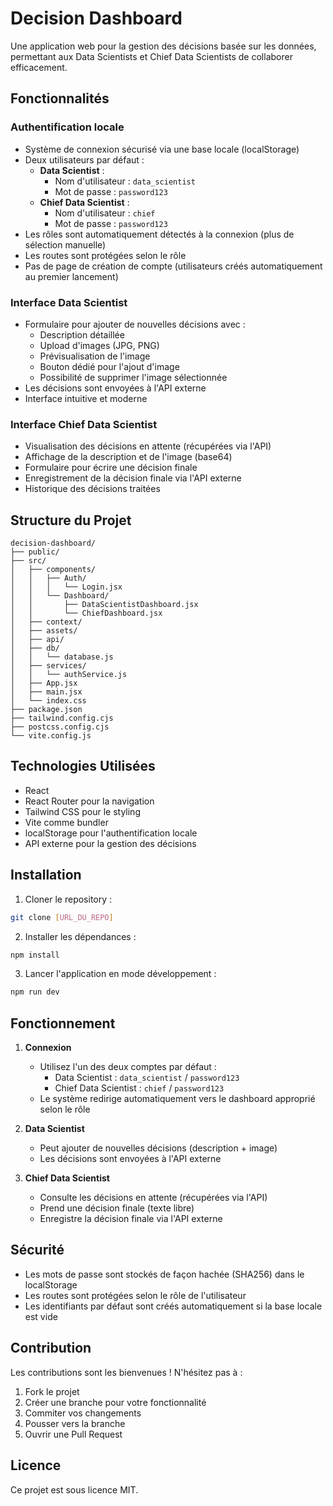 # Decision Dashboard

Une application web pour la gestion des décisions basée sur les données, permettant aux Data Scientists et Chief Data Scientists de collaborer efficacement.

## Fonctionnalités

### Authentification locale
- Système de connexion sécurisé via une base locale (localStorage)
- Deux utilisateurs par défaut :
  - **Data Scientist** :
    - Nom d'utilisateur : `data_scientist`
    - Mot de passe : `password123`
  - **Chief Data Scientist** :
    - Nom d'utilisateur : `chief`
    - Mot de passe : `password123`
- Les rôles sont automatiquement détectés à la connexion (plus de sélection manuelle)
- Les routes sont protégées selon le rôle
- Pas de page de création de compte (utilisateurs créés automatiquement au premier lancement)

### Interface Data Scientist
- Formulaire pour ajouter de nouvelles décisions avec :
  - Description détaillée
  - Upload d'images (JPG, PNG)
  - Prévisualisation de l'image
  - Bouton dédié pour l'ajout d'image
  - Possibilité de supprimer l'image sélectionnée
- Les décisions sont envoyées à l'API externe
- Interface intuitive et moderne

### Interface Chief Data Scientist
- Visualisation des décisions en attente (récupérées via l'API)
- Affichage de la description et de l'image (base64)
- Formulaire pour écrire une décision finale
- Enregistrement de la décision finale via l'API externe
- Historique des décisions traitées

## Structure du Projet

```
decision-dashboard/
├── public/
├── src/
│   ├── components/
│   │   ├── Auth/
│   │   │   └── Login.jsx
│   │   └── Dashboard/
│   │       ├── DataScientistDashboard.jsx
│   │       └── ChiefDashboard.jsx
│   ├── context/
│   ├── assets/
│   ├── api/
│   ├── db/
│   │   └── database.js
│   ├── services/
│   │   └── authService.js
│   ├── App.jsx
│   ├── main.jsx
│   └── index.css
├── package.json
├── tailwind.config.cjs
├── postcss.config.cjs
└── vite.config.js
```

## Technologies Utilisées

- React
- React Router pour la navigation
- Tailwind CSS pour le styling
- Vite comme bundler
- localStorage pour l'authentification locale
- API externe pour la gestion des décisions

## Installation

1. Cloner le repository :
```bash
git clone [URL_DU_REPO]
```

2. Installer les dépendances :
```bash
npm install
```

3. Lancer l'application en mode développement :
```bash
npm run dev
```

## Fonctionnement

1. **Connexion**
   - Utilisez l'un des deux comptes par défaut :
     - Data Scientist : `data_scientist` / `password123`
     - Chief Data Scientist : `chief` / `password123`
   - Le système redirige automatiquement vers le dashboard approprié selon le rôle

2. **Data Scientist**
   - Peut ajouter de nouvelles décisions (description + image)
   - Les décisions sont envoyées à l'API externe

3. **Chief Data Scientist**
   - Consulte les décisions en attente (récupérées via l'API)
   - Prend une décision finale (texte libre)
   - Enregistre la décision finale via l'API externe

## Sécurité

- Les mots de passe sont stockés de façon hachée (SHA256) dans le localStorage
- Les routes sont protégées selon le rôle de l'utilisateur
- Les identifiants par défaut sont créés automatiquement si la base locale est vide

## Contribution

Les contributions sont les bienvenues ! N'hésitez pas à :
1. Fork le projet
2. Créer une branche pour votre fonctionnalité
3. Commiter vos changements
4. Pousser vers la branche
5. Ouvrir une Pull Request

## Licence

Ce projet est sous licence MIT.
